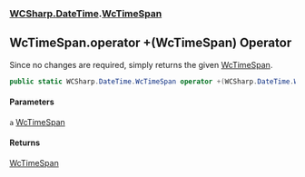 ### [WCSharp.DateTime](WCSharp.DateTime.md 'WCSharp.DateTime').[WcTimeSpan](WCSharp.DateTime.WcTimeSpan.md 'WCSharp.DateTime.WcTimeSpan')

## WcTimeSpan.operator +(WcTimeSpan) Operator

Since no changes are required, simply returns the given [WcTimeSpan](WCSharp.DateTime.WcTimeSpan.md 'WCSharp.DateTime.WcTimeSpan').

```csharp
public static WCSharp.DateTime.WcTimeSpan operator +(WCSharp.DateTime.WcTimeSpan a);
```
#### Parameters

<a name='WCSharp.DateTime.WcTimeSpan.op_UnaryPlus(WCSharp.DateTime.WcTimeSpan).a'></a>

`a` [WcTimeSpan](WCSharp.DateTime.WcTimeSpan.md 'WCSharp.DateTime.WcTimeSpan')

#### Returns
[WcTimeSpan](WCSharp.DateTime.WcTimeSpan.md 'WCSharp.DateTime.WcTimeSpan')